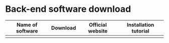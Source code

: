 # Back-end software download

| Name of software | Download | Official website | Installation tutorial |
| :------: | :------: | :------: |:------: |
|  |  |  |  |

<!-- 内容布局  直接复制粘贴即可 -->
<!-- |  | [Download](/download/) | no | no | -->
